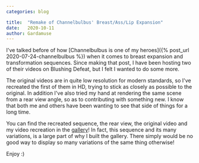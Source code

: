 ```yaml
---
categories: blog

title:  "Remake of Channelbulbus' Breast/Ass/Lip Expansion"
date:   2020-10-11
author: Gardamuse
---
```


I've talked before of how [Channelbulbus is one of my heroes]({% post_url 2020-07-24-channelbulbus %}) when it comes to breast expansion and transformation sequences. Since making that post, I have been hosting two of their videos on Blushing Defeat, but I felt I wanted to do some more.

The original videos are in quite low resolution for modern standards, so I've recreated the first of them in HD, trying to stick as closely as possible to the original. In addition I've also tried my hand at rendering the same scene from a rear view angle, so as to contributing with something new. I know that both me and others have been wanting to see that side of things for a long time.

You can find the recreated sequence, the rear view, the original video and my video recreation in the [gallery](/gallery/#/channelbulbus-remake)! In fact, this sequence and its many variations, is a large part of why I built the gallery. There simply would be no good way to display so many variations of the same thing otherwise!

Enjoy :)
